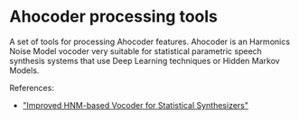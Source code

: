 # Ahocoder processing tools

A set of tools for processing Ahocoder features. Ahocoder is an Harmonics Noise Model vocoder 
very suitable for statistical parametric speech synthesis systems that use Deep Learning techniques or Hidden Markov Models.

References:

* ["Improved HNM-based Vocoder for Statistical Synthesizers"](http://www.isca-speech.org/archive/archive_papers/interspeech_2011/i11_1809.pdf)
